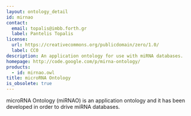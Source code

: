```yaml
---
layout: ontology_detail
id: mirnao
contact:
  email: topalis@imbb.forth.gr
  label: Pantelis Topalis
license:
  url: https://creativecommons.org/publicdomain/zero/1.0/
  label: CC0
description: An application ontology for use with miRNA databases.
homepage: http://code.google.com/p/mirna-ontology/
products:
  - id: mirnao.owl
title: microRNA Ontology
is_obsolete: true
---
```


microRNA Ontology (miRNAO) is an application ontology and it has been developed in order to drive miRNA databases.
